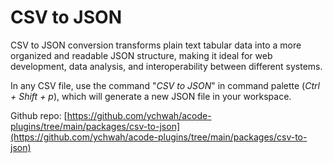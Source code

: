 # CSV to JSON

CSV to JSON conversion transforms plain text tabular data into a more organized and readable JSON structure, making it ideal for web development, data analysis, and interoperability between different systems. 

In any CSV file, use the command &quot;*CSV to JSON*&quot; in command palette (*Ctrl + Shift + p*), which will generate a new JSON file in your workspace.

Github repo: [https://github.com/ychwah/acode-plugins/tree/main/packages/csv-to-json](https://github.com/ychwah/acode-plugins/tree/main/packages/csv-to-json)